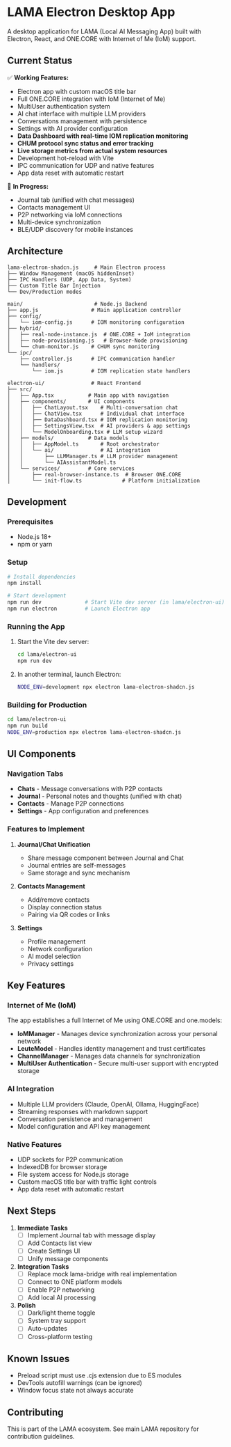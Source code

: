 # LAMA Electron Desktop App

A desktop application for LAMA (Local AI Messaging App) built with Electron, React, and ONE.CORE with Internet of Me (IoM) support.

## Current Status

✅ **Working Features:**
- Electron app with custom macOS title bar
- Full ONE.CORE integration with IoM (Internet of Me)
- MultiUser authentication system
- AI chat interface with multiple LLM providers
- Conversations management with persistence
- Settings with AI provider configuration
- **Data Dashboard with real-time IOM replication monitoring**
- **CHUM protocol sync status and error tracking**
- **Live storage metrics from actual system resources**
- Development hot-reload with Vite
- IPC communication for UDP and native features
- App data reset with automatic restart

🚧 **In Progress:**
- Journal tab (unified with chat messages)
- Contacts management UI
- P2P networking via IoM connections
- Multi-device synchronization
- BLE/UDP discovery for mobile instances

## Architecture

```
lama-electron-shadcn.js     # Main Electron process
├── Window Management (macOS hiddenInset)
├── IPC Handlers (UDP, App Data, System)
├── Custom Title Bar Injection
└── Dev/Production modes

main/                       # Node.js Backend
├── app.js                 # Main application controller
├── config/
│   └── iom-config.js      # IOM monitoring configuration
├── hybrid/
│   ├── real-node-instance.js  # ONE.CORE + IoM integration
│   ├── node-provisioning.js   # Browser-Node provisioning
│   └── chum-monitor.js    # CHUM sync monitoring
└── ipc/
    ├── controller.js      # IPC communication handler
    └── handlers/
        └── iom.js         # IOM replication state handlers

electron-ui/               # React Frontend
├── src/
│   ├── App.tsx           # Main app with navigation
│   ├── components/       # UI components
│   │   ├── ChatLayout.tsx    # Multi-conversation chat
│   │   ├── ChatView.tsx      # Individual chat interface
│   │   ├── DataDashboard.tsx # IOM replication monitoring
│   │   ├── SettingsView.tsx  # AI providers & app settings
│   │   └── ModelOnboarding.tsx # LLM setup wizard
│   ├── models/           # Data models
│   │   ├── AppModel.ts       # Root orchestrator
│   │   └── ai/               # AI integration
│   │       ├── LLMManager.ts # LLM provider management
│   │       └── AIAssistantModel.ts
│   └── services/         # Core services
│       ├── real-browser-instance.ts  # Browser ONE.CORE
│       └── init-flow.ts             # Platform initialization
```

## Development

### Prerequisites
- Node.js 18+
- npm or yarn

### Setup
```bash
# Install dependencies
npm install

# Start development
npm run dev              # Start Vite dev server (in lama/electron-ui)
npm run electron         # Launch Electron app
```

### Running the App
1. Start the Vite dev server:
   ```bash
   cd lama/electron-ui
   npm run dev
   ```

2. In another terminal, launch Electron:
   ```bash
   NODE_ENV=development npx electron lama-electron-shadcn.js
   ```

### Building for Production
```bash
cd lama/electron-ui
npm run build
NODE_ENV=production npx electron lama-electron-shadcn.js
```

## UI Components

### Navigation Tabs
- **Chats** - Message conversations with P2P contacts
- **Journal** - Personal notes and thoughts (unified with chat)
- **Contacts** - Manage P2P connections
- **Settings** - App configuration and preferences

### Features to Implement
1. **Journal/Chat Unification**
   - Share message component between Journal and Chat
   - Journal entries are self-messages
   - Same storage and sync mechanism

2. **Contacts Management**
   - Add/remove contacts
   - Display connection status
   - Pairing via QR codes or links

3. **Settings**
   - Profile management
   - Network configuration
   - AI model selection
   - Privacy settings

## Key Features

### Internet of Me (IoM)
The app establishes a full Internet of Me using ONE.CORE and one.models:
- **IoMManager** - Manages device synchronization across your personal network
- **LeuteModel** - Handles identity management and trust certificates
- **ChannelManager** - Manages data channels for synchronization
- **MultiUser Authentication** - Secure multi-user support with encrypted storage

### AI Integration
- Multiple LLM providers (Claude, OpenAI, Ollama, HuggingFace)
- Streaming responses with markdown support
- Conversation persistence and management
- Model configuration and API key management

### Native Features
- UDP sockets for P2P communication
- IndexedDB for browser storage
- File system access for Node.js storage
- Custom macOS title bar with traffic light controls
- App data reset with automatic restart

## Next Steps

1. **Immediate Tasks**
   - [ ] Implement Journal tab with message display
   - [ ] Add Contacts list view
   - [ ] Create Settings UI
   - [ ] Unify message components

2. **Integration Tasks**
   - [ ] Replace mock lama-bridge with real implementation
   - [ ] Connect to ONE platform models
   - [ ] Enable P2P networking
   - [ ] Add local AI processing

3. **Polish**
   - [ ] Dark/light theme toggle
   - [ ] System tray support
   - [ ] Auto-updates
   - [ ] Cross-platform testing

## Known Issues

- Preload script must use .cjs extension due to ES modules
- DevTools autofill warnings (can be ignored)
- Window focus state not always accurate

## Contributing

This is part of the LAMA ecosystem. See main LAMA repository for contribution guidelines.